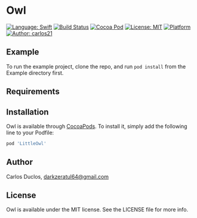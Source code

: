# Owl

[![Language: Swift](https://img.shields.io/badge/Swift-4.1-orange.svg?style=flat)](https://developer.apple.com/swift/)
[![Build Status](https://travis-ci.org/DarkySwift/LittleOwl.svg?branch=master)](https://travis-ci.org/DarkySwift/LittleOwl)
[![Cocoa Pod](https://img.shields.io/cocoapods/v/Pod-1.0-blue.svg?style=flat)](https://cocoapods.org/pods/LittleOwl)
[![License: MIT](https://img.shields.io/badge/license-MIT-blue.svg?style=flat)](https://raw.githubusercontent.com/DarkySwift/LittleOwl/develop/LICENSE)
[![Platform](https://img.shields.io/badge/platform-iOS-orange.svg?style=flat)]()
[![Author: carlos21](https://img.shields.io/badge/author-carlos21-blue.svg?style=flat)](https://www.linkedin.com/in/carlos-duclos-caballero-5b1aa520/)

## Example

To run the example project, clone the repo, and run `pod install` from the Example directory first.

## Requirements

## Installation

Owl is available through [CocoaPods](https://cocoapods.org). To install
it, simply add the following line to your Podfile:

```ruby
pod 'LittleOwl'
```

## Author

Carlos Duclos, darkzeratul64@gmail.com

## License

Owl is available under the MIT license. See the LICENSE file for more info.
